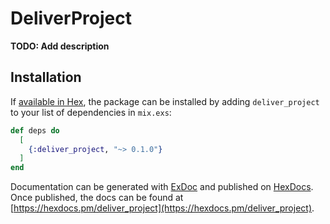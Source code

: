 # DeliverProject

**TODO: Add description**

## Installation

If [available in Hex](https://hex.pm/docs/publish), the package can be installed
by adding `deliver_project` to your list of dependencies in `mix.exs`:

```elixir
def deps do
  [
    {:deliver_project, "~> 0.1.0"}
  ]
end
```

Documentation can be generated with [ExDoc](https://github.com/elixir-lang/ex_doc)
and published on [HexDocs](https://hexdocs.pm). Once published, the docs can
be found at [https://hexdocs.pm/deliver_project](https://hexdocs.pm/deliver_project).

